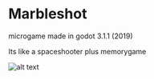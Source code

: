# Marbleshot
microgame made in godot 3.1.1 (2019)

Its like a spaceshooter plus memorygame


![alt text](http://clerison-com.umbler.net/index_files/post1.jpg)


